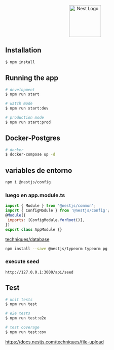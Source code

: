 <p align="center">
  <a href="http://nestjs.com/" target="blank"><img src="https://nestjs.com/img/logo-small.svg" width="100" alt="Nest Logo" /></a>
</p>

## Installation

```bash
$ npm install
```

## Running the app

```bash
# development
$ npm run start

# watch mode
$ npm run start:dev

# production mode
$ npm run start:prod
```

## Docker-Postgres

```bash
# docker
$ docker-compose up -d

```

## variables de entorno
```bash
npm i @nestjs/config
```
### luego en app.module.ts
```js
import { Module } from '@nestjs/common';
import { ConfigModule } from '@nestjs/config';
@Module({
 imports: [ConfigModule.forRoot()],
})
export class AppModule {} 
```


[techniques/database](https://docs.nestjs.com/techniques/database)
```bash
npm install --save @nestjs/typeorm typeorm pg
```

### execute seed 
```
http://127.0.0.1:3000/api/seed
```





## Test

```bash
# unit tests
$ npm run test

# e2e tests
$ npm run test:e2e

# test coverage
$ npm run test:cov
```


https://docs.nestjs.com/techniques/file-upload